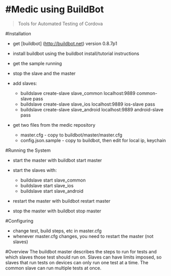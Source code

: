 #Medic using BuildBot
=======

> Tools for Automated Testing of Cordova

#Installation
- get [buildbot] (http://buildbot.net) version 0.8.7p1
- install buildbot using the buildbot install/tutorial instructions
- get the sample running
- stop the slave and the master
- add slaves:
  - buildslave create-slave slave_common localhost:9889 common-slave pass
  - buildslave create-slave slave_ios localhost:9889 ios-slave pass
  - buildslave create-slave slave_android localhost:9889 android-slave pass
 
- get two files from the medic repository
  - master.cfg - copy to buildbot/master/master.cfg
  - config.json.sample -  copy to buildbot, then edit for local ip, keychain

#Running the System
- start the master with buildbot start master
- start the slaves with:
  -  buildslave start slave_common
  -  buildslave start slave_ios
  -  buildslave start slave_android

- restart the master with buildbot restart master
- stop the master with buildbot stop master

#Configuring
- change test, build steps, etc in master.cfg
- whenever master.cfg changes, you need to restart the master (not slaves)

#Overview
The buildbot master describes the steps to run for tests and which slaves those test should run on. 
Slaves can have limits imposed, so slaves that run tests on devices can only run one test at a time.
The common slave can run multiple tests at once.
